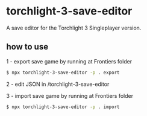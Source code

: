 # torchlight-3-save-editor

A save editor for the Torchlight 3 Singleplayer version.

## how to use

1 - export save game by running at Frontiers folder

```sh
$ npx torchlight-3-save-editor -p . export
```

2 - edit JSON in <documents>/torchlight-3-save-editor

3 - import save game by running at Frontiers folder

```sh
$ npx torchlight-3-save-editor -p . import
```
